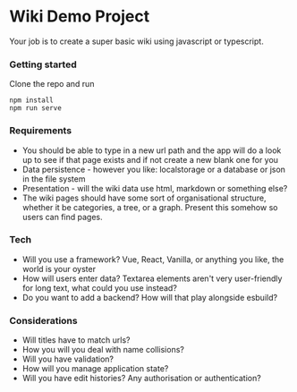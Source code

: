 # Wiki Demo Project

Your job is to create a super basic wiki using javascript or typescript.

### Getting started
Clone the repo and run 
```
npm install
npm run serve
```

### Requirements
* You should be able to type in a new url path and the app will do a look up to see if that page exists and if not create a new blank one for you
* Data persistence - however you like: localstorage or a database or json in the file system
* Presentation - will the wiki data use html, markdown or something else?
* The wiki pages should have some sort of organisational structure, whether it be categories, a tree, or a graph.  Present this somehow so users can find pages.

### Tech
* Will you use a framework?  Vue, React, Vanilla, or anything you like, the world is your oyster
* How will users enter data?  Textarea elements aren't very user-friendly for long text, what could you use instead?
* Do you want to add a backend? How will that play alongside esbuild?

### Considerations
* Will titles have to match urls?
* How you will you deal with name collisions?
* Will you have validation?
* How will you manage application state?
* Will you have edit histories?  Any authorisation or authentication?